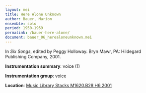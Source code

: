 ```yaml
---
layout: mei
title: Here Alone Unknown
author: Bauer, Marion
ensemble: solo 
period: 1950-1959
permalink: /bauer-here-alone/
document: bauer_06_herealoneunknown.mei
---
```


In *Six Songs*, edited by Peggy Holloway. Bryn Mawr, PA: Hildegard Publishing Company, 2001.

**Instrumentation summary**: voice (1)

**Instrumentation group**: voice 

**Location**: <a href="https://tufts-primo.hosted.exlibrisgroup.com/permalink/f/bnf7qa/01TUN_ALMA21107568650003851" target="_blank">Music Library Stacks M1620.B28 H6 2001</a>
